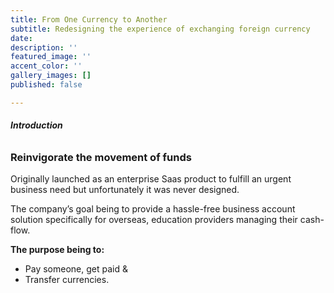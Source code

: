 ```yaml
---
title: From One Currency to Another
subtitle: Redesigning the experience of exchanging foreign currency
date: 
description: ''
featured_image: ''
accent_color: ''
gallery_images: []
published: false

---
```

###### **Introduction**

### Reinvigorate the movement of funds

Originally launched as an enterprise Saas product to fulfill an urgent business need but unfortunately it was never designed.

The company’s goal being to provide a hassle-free business account solution specifically for overseas, education providers managing their cash-flow.

**The purpose being to:**

* Pay someone, get paid &
* Transfer currencies.